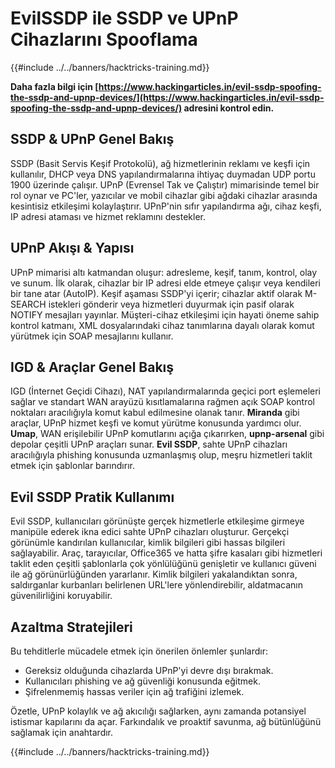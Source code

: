 # EvilSSDP ile SSDP ve UPnP Cihazlarını Spooflama

{{#include ../../banners/hacktricks-training.md}}

**Daha fazla bilgi için [https://www.hackingarticles.in/evil-ssdp-spoofing-the-ssdp-and-upnp-devices/](https://www.hackingarticles.in/evil-ssdp-spoofing-the-ssdp-and-upnp-devices/) adresini kontrol edin.**

## **SSDP & UPnP Genel Bakış**

SSDP (Basit Servis Keşif Protokolü), ağ hizmetlerinin reklamı ve keşfi için kullanılır, DHCP veya DNS yapılandırmalarına ihtiyaç duymadan UDP portu 1900 üzerinde çalışır. UPnP (Evrensel Tak ve Çalıştır) mimarisinde temel bir rol oynar ve PC'ler, yazıcılar ve mobil cihazlar gibi ağdaki cihazlar arasında kesintisiz etkileşimi kolaylaştırır. UPnP'nin sıfır yapılandırma ağı, cihaz keşfi, IP adresi ataması ve hizmet reklamını destekler.

## **UPnP Akışı & Yapısı**

UPnP mimarisi altı katmandan oluşur: adresleme, keşif, tanım, kontrol, olay ve sunum. İlk olarak, cihazlar bir IP adresi elde etmeye çalışır veya kendileri bir tane atar (AutoIP). Keşif aşaması SSDP'yi içerir; cihazlar aktif olarak M-SEARCH istekleri gönderir veya hizmetleri duyurmak için pasif olarak NOTIFY mesajları yayınlar. Müşteri-cihaz etkileşimi için hayati öneme sahip kontrol katmanı, XML dosyalarındaki cihaz tanımlarına dayalı olarak komut yürütmek için SOAP mesajlarını kullanır.

## **IGD & Araçlar Genel Bakış**

IGD (İnternet Geçidi Cihazı), NAT yapılandırmalarında geçici port eşlemeleri sağlar ve standart WAN arayüzü kısıtlamalarına rağmen açık SOAP kontrol noktaları aracılığıyla komut kabul edilmesine olanak tanır. **Miranda** gibi araçlar, UPnP hizmet keşfi ve komut yürütme konusunda yardımcı olur. **Umap**, WAN erişilebilir UPnP komutlarını açığa çıkarırken, **upnp-arsenal** gibi depolar çeşitli UPnP araçları sunar. **Evil SSDP**, sahte UPnP cihazları aracılığıyla phishing konusunda uzmanlaşmış olup, meşru hizmetleri taklit etmek için şablonlar barındırır.

## **Evil SSDP Pratik Kullanımı**

Evil SSDP, kullanıcıları görünüşte gerçek hizmetlerle etkileşime girmeye manipüle ederek ikna edici sahte UPnP cihazları oluşturur. Gerçekçi görünümle kandırılan kullanıcılar, kimlik bilgileri gibi hassas bilgileri sağlayabilir. Araç, tarayıcılar, Office365 ve hatta şifre kasaları gibi hizmetleri taklit eden çeşitli şablonlarla çok yönlülüğünü genişletir ve kullanıcı güveni ile ağ görünürlüğünden yararlanır. Kimlik bilgileri yakalandıktan sonra, saldırganlar kurbanları belirlenen URL'lere yönlendirebilir, aldatmacanın güvenilirliğini koruyabilir.

## **Azaltma Stratejileri**

Bu tehditlerle mücadele etmek için önerilen önlemler şunlardır:

- Gereksiz olduğunda cihazlarda UPnP'yi devre dışı bırakmak.
- Kullanıcıları phishing ve ağ güvenliği konusunda eğitmek.
- Şifrelenmemiş hassas veriler için ağ trafiğini izlemek.

Özetle, UPnP kolaylık ve ağ akıcılığı sağlarken, aynı zamanda potansiyel istismar kapılarını da açar. Farkındalık ve proaktif savunma, ağ bütünlüğünü sağlamak için anahtardır.

{{#include ../../banners/hacktricks-training.md}}
